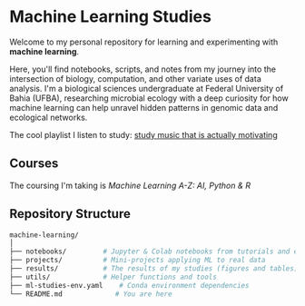 # Machine Learning Studies

Welcome to my personal repository for learning and experimenting with **machine learning**.

Here, you'll find notebooks, scripts, and notes from my journey into the intersection of biology, computation, and other variate uses of data analysis. I'm a biological sciences undergraduate at Federal University of Bahia (UFBA), researching microbial ecology with a deep curiosity for how machine learning can help unravel hidden patterns in genomic data and ecological networks.

The cool playlist I listen to study: [study music that is actually motivating](https://open.spotify.com/playlist/6dEdaN9tg6S5x4v698ARfb?si=938efed7e7244662)
## Courses

The coursing I'm taking is *Machine Learning A-Z: AI, Python & R*
## Repository Structure

```bash
machine-learning/
│
├── notebooks/         # Jupyter & Colab notebooks from tutorials and experiments
├── projects/          # Mini-projects applying ML to real data
├── results/           # The results of my studies (figures and tables)
├── utils/             # Helper functions and tools
├── ml-studies-env.yaml    # Conda environment dependencies
└── README.md             # You are here
